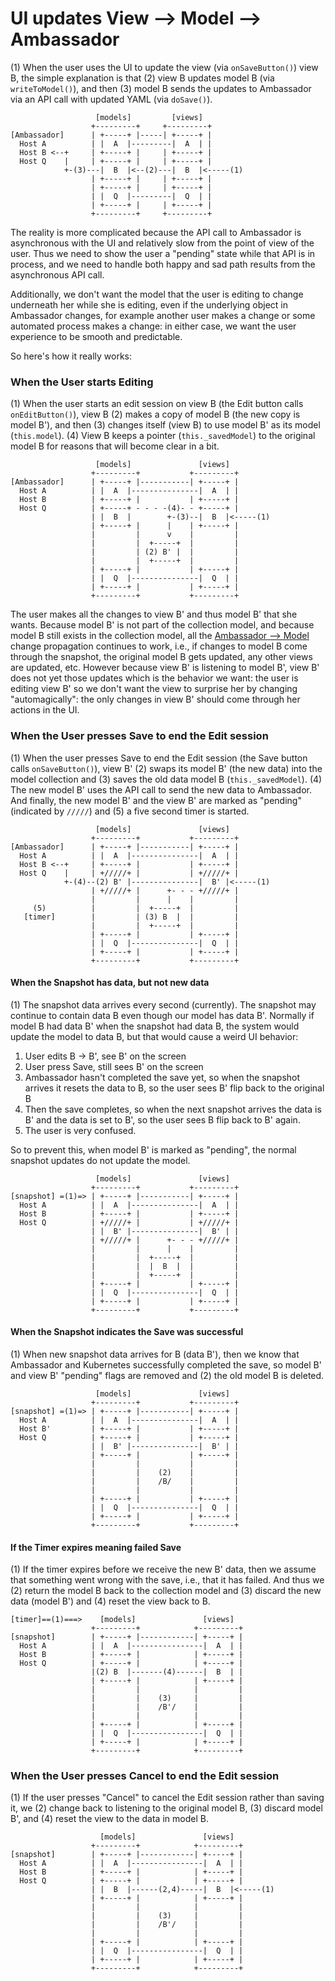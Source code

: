 # UI updates View --> Model --> Ambassador

(1) When the user uses the UI to update the view (via `onSaveButton()`) view B, the simple explanation
is that (2) view B updates model B (via `writeToModel()`), and then (3) model B sends the updates to Ambassador
via an API call with updated YAML (via `doSave()`).

                       [models]         [views]
                      +---------+     +---------+
    [Ambassador]      | +-----+ |-----| +-----+ |
      Host A          | |  A  |---------|  A  | |
      Host B <--+     | +-----+ |     | +-----+ |
      Host Q    |     | +-----+ |     | +-----+ |
                +-(3)---|  B  |<--(2)---|  B  |<-----(1)
                      | +-----+ |     | +-----+ |
                      | +-----+ |     | +-----+ |
                      | |  Q  |---------|  Q  | |
                      | +-----+ |     | +-----+ |
                      +---------+     +---------+

The reality is more complicated because the API call to Ambassador is asynchronous with the UI and relatively
slow from the point of view of the user. Thus we need to show the user a "pending" state while that API is
in process, and we need to handle both happy and sad path results from the asynchronous API call.

Additionally, we don't want the model that the user is editing to change underneath her while she is editing,
even if the underlying object in Ambassador changes, for example another user makes a change or some automated
process makes a change: in either case, we want the user experience to be smooth and predictable.

So here's how it really works:

### When the User starts Editing

(1) When the user starts an edit session on view B (the Edit button calls `onEditButton()`), 
view B (2) makes a copy of model B (the new copy is
model B'), and then (3) changes itself (view B) to use model B' as its model (`this.model`). 
(4) View B keeps a pointer (`this._savedModel`)
to the original model B for reasons that will become clear in a bit.

                       [models]               [views]
                      +---------+           +---------+
    [Ambassador]      | +-----+ |-----------| +-----+ |
      Host A          | |  A  |---------------|  A  | |
      Host B          | +-----+ |           | +-----+ |
      Host Q          | +-----+ - - - -(4)- - +-----+ |
                      | |  B  |        +-(3)--|  B  |<-----(1)
                      | +-----+ |      |    | +-----+ |
                      |         |      v    |         |
                      |         |  +-----+  |         |
                      |         | (2) B' |  |         |
                      |         |  +-----+  |         |
                      | +-----+ |           | +-----+ |
                      | |  Q  |---------------|  Q  | |
                      | +-----+ |           | +-----+ |
                      +---------+           +---------+

The user makes all the changes to view B' and thus model B' that she wants. Because model B' is not part
of the collection model, and because model B still exists in the collection model, all the 
[Ambassador --> Model](ambassador_to_model_to_view.md) change propagation continues to work, i.e., if
changes to model B come through the snapshot, the original model B gets updated, any other views are
updated, etc. However because view B' is listening to model B', view B' does not yet those updates which
is the behavior we want: the user is editing view B' so we don't want the view to surprise her by changing
"automagically": the only changes in view B' should come through her actions in the UI.

### When the User presses Save to end the Edit session

(1) When the user presses Save to end the Edit session (the Save button calls `onSaveButton()`), 
view B' (2) swaps its model B' (the new data)
into the model collection and (3) saves the old data model B (`this._savedModel`). 
(4) The new model B' uses the API call
to send the new data to Ambassador. And finally, the new model B' and the view B' are
marked as "pending" (indicated by `/////`) and (5) a five second timer is started.

                       [models]               [views]
                      +---------+           +---------+
    [Ambassador]      | +-----+ |-----------| +-----+ |
      Host A          | |  A  |---------------|  A  | |
      Host B <--+     | +-----+ |           | +-----+ |
      Host Q    |     | +/////+ |           | +/////+ |
                +-(4)--(2) B' |---------------|  B' |<-----(1)
                      | +/////+ |      +- - - +/////+ |
                      |         |      |    |         |
         (5)          |         |  +-----+  |         |
       [timer]        |         | (3) B  |  |         |
                      |         |  +-----+  |         |
                      | +-----+ |           | +-----+ |
                      | |  Q  |---------------|  Q  | |
                      | +-----+ |           | +-----+ |
                      +---------+           +---------+

#### When the Snapshot has data, but not new data

(1) The snapshot data arrives every second (currently). The snapshot may continue to contain data B
even though our model has data B'. Normally if model B had data B' when the snapshot had data B, the
system would update the model to data B, but that would cause a weird UI behavior:
1. User edits B -> B', see B' on the screen
2. User press Save, still sees B' on the screen
3. Ambassador hasn't completed the save yet, so when the snapshot arrives it resets the data to B, 
so the user sees B' flip back to the original B
4. Then the save completes, so when the next snapshot arrives the data is B' and the data is set to B',
so the user sees B flip back to B' again.
5. The user is very confused.

So to prevent this, when model B' is marked as "pending", the normal snapshot updates do not update the model.

                       [models]               [views]
                      +---------+           +---------+
    [snapshot] =(1)=> | +-----+ |-----------| +-----+ |
      Host A          | |  A  |---------------|  A  | |
      Host B          | +-----+ |           | +-----+ |
      Host Q          | +/////+ |           | +/////+ |
                      | |  B' |---------------|  B' | |
                      | +/////+ |      +- - - +/////+ |
                      |         |      |    |         |
                      |         |  +-----+  |         |
                      |         |  |  B  |  |         |
                      |         |  +-----+  |         |
                      | +-----+ |           | +-----+ |
                      | |  Q  |---------------|  Q  | |
                      | +-----+ |           | +-----+ |
                      +---------+           +---------+


#### When the Snapshot indicates the Save was successful

(1) When new snapshot data arrives for B (data B'), then we know that Ambassador and Kubernetes
successfully completed the save, so model B' and view B' "pending" flags are removed and (2) the
old model B is deleted.

                       [models]               [views]
                      +---------+           +---------+
    [snapshot] =(1)=> | +-----+ |-----------| +-----+ |
      Host A          | |  A  |---------------|  A  | |
      Host B'         | +-----+ |           | +-----+ |
      Host Q          | +-----+ |           | +-----+ |
                      | |  B' |---------------|  B' | |
                      | +-----+ |           | +-----+ |
                      |         |           |         |
                      |         |    (2)    |         |
                      |         |    /B/    |         |
                      |         |           |         |
                      | +-----+ |           | +-----+ |
                      | |  Q  |---------------|  Q  | |
                      | +-----+ |           | +-----+ |
                      +---------+           +---------+


#### If the Timer expires meaning failed Save

(1) If the timer expires before we receive the new B' data, then we assume that something went
wrong with the save, i.e., that it has failed. And thus we (2) return the model B back to
the collection model and (3) discard the new data (model B') and (4) reset the view back to B.

    [timer]==(1)===>    [models]               [views]
                      +---------+            +---------+
    [snapshot]        | +-----+ |------------| +-----+ |
      Host A          | |  A  |----------------|  A  | |
      Host B          | +-----+ |            | +-----+ |
      Host Q          | +-----+ |            | +-----+ |
                      |(2) B  |-------(4)------|  B  | |
                      | +-----+ |            | +-----+ |
                      |         |            |         |
                      |         |    (3)     |         |
                      |         |    /B'/    |         |
                      |         |            |         |
                      | +-----+ |            | +-----+ |
                      | |  Q  |----------------|  Q  | |
                      | +-----+ |            | +-----+ |
                      +---------+            +---------+
    

### When the User presses Cancel to end the Edit session

(1) If the user presses "Cancel" to cancel the Edit session rather than saving it, we 
(2) change back to listening to the original model B, (3) discard model B', and (4) reset
the view to the data in model B.

                        [models]               [views]
                      +---------+            +---------+
    [snapshot]        | +-----+ |------------| +-----+ |
      Host A          | |  A  |----------------|  A  | |
      Host B          | +-----+ |            | +-----+ |
      Host Q          | +-----+ |            | +-----+ |
                      | |  B  |------(2,4)-----|  B  |<-----(1)
                      | +-----+ |            | +-----+ |
                      |         |            |         |
                      |         |    (3)     |         |
                      |         |    /B'/    |         |
                      |         |            |         |
                      | +-----+ |            | +-----+ |
                      | |  Q  |----------------|  Q  | |
                      | +-----+ |            | +-----+ |
                      +---------+            +---------+


 
